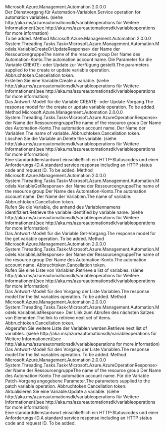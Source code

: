 <Type Name="IVariableOperations" FullName="Microsoft.Azure.Management.Automation.IVariableOperations">
  <TypeSignature Language="C#" Value="public interface IVariableOperations" />
  <TypeSignature Language="ILAsm" Value=".class public interface auto ansi abstract IVariableOperations" />
  <TypeSignature Language="DocId" Value="T:Microsoft.Azure.Management.Automation.IVariableOperations" />
  <TypeSignature Language="VB.NET" Value="Public Interface IVariableOperations" />
  <TypeSignature Language="F#" Value="type IVariableOperations = interface" />
  <AssemblyInfo>
    <AssemblyName>Microsoft.Azure.Management.Automation</AssemblyName>
    <AssemblyVersion>2.0.0.0</AssemblyVersion>
  </AssemblyInfo>
  <Interfaces />
  <Docs>
    <summary>
            <span data-ttu-id="ca43d-101">Der Dienstvorgang für Automation-Variablen.</span><span class="sxs-lookup"><span data-stu-id="ca43d-101">Service operation for automation variables.</span></span>  <span data-ttu-id="ca43d-102">(siehe http://aka.ms/azureautomationsdk/variableoperations für Weitere Informationen)</span><span class="sxs-lookup"><span data-stu-id="ca43d-102">(see http://aka.ms/azureautomationsdk/variableoperations for more information)</span></span>
            </summary>
    <remarks>To be added.</remarks>
  </Docs>
  <Members>
    <Member MemberName="CreateOrUpdateAsync">
      <MemberSignature Language="C#" Value="public System.Threading.Tasks.Task&lt;Microsoft.Azure.Management.Automation.Models.VariableCreateOrUpdateResponse&gt; CreateOrUpdateAsync (string resourceGroupName, string automationAccount, Microsoft.Azure.Management.Automation.Models.VariableCreateOrUpdateParameters parameters, System.Threading.CancellationToken cancellationToken);" />
      <MemberSignature Language="ILAsm" Value=".method public hidebysig newslot virtual instance class System.Threading.Tasks.Task`1&lt;class Microsoft.Azure.Management.Automation.Models.VariableCreateOrUpdateResponse&gt; CreateOrUpdateAsync(string resourceGroupName, string automationAccount, class Microsoft.Azure.Management.Automation.Models.VariableCreateOrUpdateParameters parameters, valuetype System.Threading.CancellationToken cancellationToken) cil managed" />
      <MemberSignature Language="DocId" Value="M:Microsoft.Azure.Management.Automation.IVariableOperations.CreateOrUpdateAsync(System.String,System.String,Microsoft.Azure.Management.Automation.Models.VariableCreateOrUpdateParameters,System.Threading.CancellationToken)" />
      <MemberSignature Language="F#" Value="abstract member CreateOrUpdateAsync : string * string * Microsoft.Azure.Management.Automation.Models.VariableCreateOrUpdateParameters * System.Threading.CancellationToken -&gt; System.Threading.Tasks.Task&lt;Microsoft.Azure.Management.Automation.Models.VariableCreateOrUpdateResponse&gt;" Usage="iVariableOperations.CreateOrUpdateAsync (resourceGroupName, automationAccount, parameters, cancellationToken)" />
      <MemberType>Method</MemberType>
      <AssemblyInfo>
        <AssemblyName>Microsoft.Azure.Management.Automation</AssemblyName>
        <AssemblyVersion>2.0.0.0</AssemblyVersion>
      </AssemblyInfo>
      <ReturnValue>
        <ReturnType>System.Threading.Tasks.Task&lt;Microsoft.Azure.Management.Automation.Models.VariableCreateOrUpdateResponse&gt;</ReturnType>
      </ReturnValue>
      <Parameters>
        <Parameter Name="resourceGroupName" Type="System.String" />
        <Parameter Name="automationAccount" Type="System.String" />
        <Parameter Name="parameters" Type="Microsoft.Azure.Management.Automation.Models.VariableCreateOrUpdateParameters" />
        <Parameter Name="cancellationToken" Type="System.Threading.CancellationToken" />
      </Parameters>
      <Docs>
        <param name="resourceGroupName">
            <span data-ttu-id="ca43d-103">der Name der Ressourcengruppe</span><span class="sxs-lookup"><span data-stu-id="ca43d-103">The name of the resource group</span></span>
            </param>
        <param name="automationAccount">
            <span data-ttu-id="ca43d-104">Der Name des Automation-Konto.</span><span class="sxs-lookup"><span data-stu-id="ca43d-104">The automation account name.</span></span>
            </param>
        <param name="parameters">
            <span data-ttu-id="ca43d-105">Die Parameter für die Variable CREATE- oder Update zur Verfügung gestellt.</span><span class="sxs-lookup"><span data-stu-id="ca43d-105">The parameters supplied to the create or update variable operation.</span></span>
            </param>
        <param name="cancellationToken">
            <span data-ttu-id="ca43d-106">Abbruchtoken.</span><span class="sxs-lookup"><span data-stu-id="ca43d-106">Cancellation token.</span></span>
            </param>
        <summary>
            <span data-ttu-id="ca43d-107">Erstellen Sie eine Variable.</span><span class="sxs-lookup"><span data-stu-id="ca43d-107">Create a variable.</span></span>  <span data-ttu-id="ca43d-108">(siehe http://aka.ms/azureautomationsdk/variableoperations für Weitere Informationen)</span><span class="sxs-lookup"><span data-stu-id="ca43d-108">(see http://aka.ms/azureautomationsdk/variableoperations for more information)</span></span>
            </summary>
        <returns>
            <span data-ttu-id="ca43d-109">Das Antwort-Modell für die Variable CREATE- oder Update-Vorgang.</span><span class="sxs-lookup"><span data-stu-id="ca43d-109">The response model for the create or update variable operation.</span></span>
            </returns>
        <remarks>To be added.</remarks>
      </Docs>
    </Member>
    <Member MemberName="DeleteAsync">
      <MemberSignature Language="C#" Value="public System.Threading.Tasks.Task&lt;Microsoft.Azure.AzureOperationResponse&gt; DeleteAsync (string resourceGroupName, string automationAccount, string variableName, System.Threading.CancellationToken cancellationToken);" />
      <MemberSignature Language="ILAsm" Value=".method public hidebysig newslot virtual instance class System.Threading.Tasks.Task`1&lt;class Microsoft.Azure.AzureOperationResponse&gt; DeleteAsync(string resourceGroupName, string automationAccount, string variableName, valuetype System.Threading.CancellationToken cancellationToken) cil managed" />
      <MemberSignature Language="DocId" Value="M:Microsoft.Azure.Management.Automation.IVariableOperations.DeleteAsync(System.String,System.String,System.String,System.Threading.CancellationToken)" />
      <MemberSignature Language="F#" Value="abstract member DeleteAsync : string * string * string * System.Threading.CancellationToken -&gt; System.Threading.Tasks.Task&lt;Microsoft.Azure.AzureOperationResponse&gt;" Usage="iVariableOperations.DeleteAsync (resourceGroupName, automationAccount, variableName, cancellationToken)" />
      <MemberType>Method</MemberType>
      <AssemblyInfo>
        <AssemblyName>Microsoft.Azure.Management.Automation</AssemblyName>
        <AssemblyVersion>2.0.0.0</AssemblyVersion>
      </AssemblyInfo>
      <ReturnValue>
        <ReturnType>System.Threading.Tasks.Task&lt;Microsoft.Azure.AzureOperationResponse&gt;</ReturnType>
      </ReturnValue>
      <Parameters>
        <Parameter Name="resourceGroupName" Type="System.String" />
        <Parameter Name="automationAccount" Type="System.String" />
        <Parameter Name="variableName" Type="System.String" />
        <Parameter Name="cancellationToken" Type="System.Threading.CancellationToken" />
      </Parameters>
      <Docs>
        <param name="resourceGroupName">
            <span data-ttu-id="ca43d-110">der Name der Ressourcengruppe</span><span class="sxs-lookup"><span data-stu-id="ca43d-110">The name of the resource group</span></span>
            </param>
        <param name="automationAccount">
            <span data-ttu-id="ca43d-111">Der Name des Automation-Konto.</span><span class="sxs-lookup"><span data-stu-id="ca43d-111">The automation account name.</span></span>
            </param>
        <param name="variableName">
            <span data-ttu-id="ca43d-112">Der Name der Variablen.</span><span class="sxs-lookup"><span data-stu-id="ca43d-112">The name of variable.</span></span>
            </param>
        <param name="cancellationToken">
            <span data-ttu-id="ca43d-113">Abbruchtoken.</span><span class="sxs-lookup"><span data-stu-id="ca43d-113">Cancellation token.</span></span>
            </param>
        <summary>
            <span data-ttu-id="ca43d-114">Löschen Sie die Variable an.</span><span class="sxs-lookup"><span data-stu-id="ca43d-114">Delete the variable.</span></span>  <span data-ttu-id="ca43d-115">(siehe http://aka.ms/azureautomationsdk/variableoperations für Weitere Informationen)</span><span class="sxs-lookup"><span data-stu-id="ca43d-115">(see http://aka.ms/azureautomationsdk/variableoperations for more information)</span></span>
            </summary>
        <returns>
            <span data-ttu-id="ca43d-116">Eine standarddienstantwort einschließlich ein HTTP-Statuscodes und einer Anforderungs-ID.</span><span class="sxs-lookup"><span data-stu-id="ca43d-116">A standard service response including an HTTP status code and request ID.</span></span>
            </returns>
        <remarks>To be added.</remarks>
      </Docs>
    </Member>
    <Member MemberName="GetAsync">
      <MemberSignature Language="C#" Value="public System.Threading.Tasks.Task&lt;Microsoft.Azure.Management.Automation.Models.VariableGetResponse&gt; GetAsync (string resourceGroupName, string automationAccount, string variableName, System.Threading.CancellationToken cancellationToken);" />
      <MemberSignature Language="ILAsm" Value=".method public hidebysig newslot virtual instance class System.Threading.Tasks.Task`1&lt;class Microsoft.Azure.Management.Automation.Models.VariableGetResponse&gt; GetAsync(string resourceGroupName, string automationAccount, string variableName, valuetype System.Threading.CancellationToken cancellationToken) cil managed" />
      <MemberSignature Language="DocId" Value="M:Microsoft.Azure.Management.Automation.IVariableOperations.GetAsync(System.String,System.String,System.String,System.Threading.CancellationToken)" />
      <MemberSignature Language="F#" Value="abstract member GetAsync : string * string * string * System.Threading.CancellationToken -&gt; System.Threading.Tasks.Task&lt;Microsoft.Azure.Management.Automation.Models.VariableGetResponse&gt;" Usage="iVariableOperations.GetAsync (resourceGroupName, automationAccount, variableName, cancellationToken)" />
      <MemberType>Method</MemberType>
      <AssemblyInfo>
        <AssemblyName>Microsoft.Azure.Management.Automation</AssemblyName>
        <AssemblyVersion>2.0.0.0</AssemblyVersion>
      </AssemblyInfo>
      <ReturnValue>
        <ReturnType>System.Threading.Tasks.Task&lt;Microsoft.Azure.Management.Automation.Models.VariableGetResponse&gt;</ReturnType>
      </ReturnValue>
      <Parameters>
        <Parameter Name="resourceGroupName" Type="System.String" />
        <Parameter Name="automationAccount" Type="System.String" />
        <Parameter Name="variableName" Type="System.String" />
        <Parameter Name="cancellationToken" Type="System.Threading.CancellationToken" />
      </Parameters>
      <Docs>
        <param name="resourceGroupName">
            <span data-ttu-id="ca43d-117">der Name der Ressourcengruppe</span><span class="sxs-lookup"><span data-stu-id="ca43d-117">The name of the resource group</span></span>
            </param>
        <param name="automationAccount">
            <span data-ttu-id="ca43d-118">Der Name des Automation-Konto.</span><span class="sxs-lookup"><span data-stu-id="ca43d-118">The automation account name.</span></span>
            </param>
        <param name="variableName">
            <span data-ttu-id="ca43d-119">Der Name der Variablen.</span><span class="sxs-lookup"><span data-stu-id="ca43d-119">The name of variable.</span></span>
            </param>
        <param name="cancellationToken">
            <span data-ttu-id="ca43d-120">Abbruchtoken.</span><span class="sxs-lookup"><span data-stu-id="ca43d-120">Cancellation token.</span></span>
            </param>
        <summary>
            <span data-ttu-id="ca43d-121">Rufen Sie die Variable, die anhand des Variablennamens identifiziert.</span><span class="sxs-lookup"><span data-stu-id="ca43d-121">Retrieve the variable identified by variable name.</span></span>  <span data-ttu-id="ca43d-122">(siehe http://aka.ms/azureautomationsdk/variableoperations für Weitere Informationen)</span><span class="sxs-lookup"><span data-stu-id="ca43d-122">(see http://aka.ms/azureautomationsdk/variableoperations for more information)</span></span>
            </summary>
        <returns>
            <span data-ttu-id="ca43d-123">Das Antwort-Modell für die Variable Get-Vorgang.</span><span class="sxs-lookup"><span data-stu-id="ca43d-123">The response model for the get variable operation.</span></span>
            </returns>
        <remarks>To be added.</remarks>
      </Docs>
    </Member>
    <Member MemberName="ListAsync">
      <MemberSignature Language="C#" Value="public System.Threading.Tasks.Task&lt;Microsoft.Azure.Management.Automation.Models.VariableListResponse&gt; ListAsync (string resourceGroupName, string automationAccount, System.Threading.CancellationToken cancellationToken);" />
      <MemberSignature Language="ILAsm" Value=".method public hidebysig newslot virtual instance class System.Threading.Tasks.Task`1&lt;class Microsoft.Azure.Management.Automation.Models.VariableListResponse&gt; ListAsync(string resourceGroupName, string automationAccount, valuetype System.Threading.CancellationToken cancellationToken) cil managed" />
      <MemberSignature Language="DocId" Value="M:Microsoft.Azure.Management.Automation.IVariableOperations.ListAsync(System.String,System.String,System.Threading.CancellationToken)" />
      <MemberSignature Language="F#" Value="abstract member ListAsync : string * string * System.Threading.CancellationToken -&gt; System.Threading.Tasks.Task&lt;Microsoft.Azure.Management.Automation.Models.VariableListResponse&gt;" Usage="iVariableOperations.ListAsync (resourceGroupName, automationAccount, cancellationToken)" />
      <MemberType>Method</MemberType>
      <AssemblyInfo>
        <AssemblyName>Microsoft.Azure.Management.Automation</AssemblyName>
        <AssemblyVersion>2.0.0.0</AssemblyVersion>
      </AssemblyInfo>
      <ReturnValue>
        <ReturnType>System.Threading.Tasks.Task&lt;Microsoft.Azure.Management.Automation.Models.VariableListResponse&gt;</ReturnType>
      </ReturnValue>
      <Parameters>
        <Parameter Name="resourceGroupName" Type="System.String" />
        <Parameter Name="automationAccount" Type="System.String" />
        <Parameter Name="cancellationToken" Type="System.Threading.CancellationToken" />
      </Parameters>
      <Docs>
        <param name="resourceGroupName">
            <span data-ttu-id="ca43d-124">der Name der Ressourcengruppe</span><span class="sxs-lookup"><span data-stu-id="ca43d-124">The name of the resource group</span></span>
            </param>
        <param name="automationAccount">
            <span data-ttu-id="ca43d-125">Der Name des Automation-Konto.</span><span class="sxs-lookup"><span data-stu-id="ca43d-125">The automation account name.</span></span>
            </param>
        <param name="cancellationToken">
            <span data-ttu-id="ca43d-126">Abbruchtoken.</span><span class="sxs-lookup"><span data-stu-id="ca43d-126">Cancellation token.</span></span>
            </param>
        <summary>
            <span data-ttu-id="ca43d-127">Rufen Sie eine Liste von Variablen.</span><span class="sxs-lookup"><span data-stu-id="ca43d-127">Retrieve a list of variables.</span></span>  <span data-ttu-id="ca43d-128">(siehe http://aka.ms/azureautomationsdk/variableoperations für Weitere Informationen)</span><span class="sxs-lookup"><span data-stu-id="ca43d-128">(see http://aka.ms/azureautomationsdk/variableoperations for more information)</span></span>
            </summary>
        <returns>
            <span data-ttu-id="ca43d-129">Das Antwort-Modell für den Vorgang der Liste Variablen.</span><span class="sxs-lookup"><span data-stu-id="ca43d-129">The response model for the list variables operation.</span></span>
            </returns>
        <remarks>To be added.</remarks>
      </Docs>
    </Member>
    <Member MemberName="ListNextAsync">
      <MemberSignature Language="C#" Value="public System.Threading.Tasks.Task&lt;Microsoft.Azure.Management.Automation.Models.VariableListResponse&gt; ListNextAsync (string nextLink, System.Threading.CancellationToken cancellationToken);" />
      <MemberSignature Language="ILAsm" Value=".method public hidebysig newslot virtual instance class System.Threading.Tasks.Task`1&lt;class Microsoft.Azure.Management.Automation.Models.VariableListResponse&gt; ListNextAsync(string nextLink, valuetype System.Threading.CancellationToken cancellationToken) cil managed" />
      <MemberSignature Language="DocId" Value="M:Microsoft.Azure.Management.Automation.IVariableOperations.ListNextAsync(System.String,System.Threading.CancellationToken)" />
      <MemberSignature Language="F#" Value="abstract member ListNextAsync : string * System.Threading.CancellationToken -&gt; System.Threading.Tasks.Task&lt;Microsoft.Azure.Management.Automation.Models.VariableListResponse&gt;" Usage="iVariableOperations.ListNextAsync (nextLink, cancellationToken)" />
      <MemberType>Method</MemberType>
      <AssemblyInfo>
        <AssemblyName>Microsoft.Azure.Management.Automation</AssemblyName>
        <AssemblyVersion>2.0.0.0</AssemblyVersion>
      </AssemblyInfo>
      <ReturnValue>
        <ReturnType>System.Threading.Tasks.Task&lt;Microsoft.Azure.Management.Automation.Models.VariableListResponse&gt;</ReturnType>
      </ReturnValue>
      <Parameters>
        <Parameter Name="nextLink" Type="System.String" />
        <Parameter Name="cancellationToken" Type="System.Threading.CancellationToken" />
      </Parameters>
      <Docs>
        <param name="nextLink">
            <span data-ttu-id="ca43d-130">Der Link zum Abrufen des nächsten Satzes von Elementen.</span><span class="sxs-lookup"><span data-stu-id="ca43d-130">The link to retrieve next set of items.</span></span>
            </param>
        <param name="cancellationToken">
            <span data-ttu-id="ca43d-131">Abbruchtoken.</span><span class="sxs-lookup"><span data-stu-id="ca43d-131">Cancellation token.</span></span>
            </param>
        <summary>
            <span data-ttu-id="ca43d-132">Abgerufen Sie weitere Liste der Variablen werden.</span><span class="sxs-lookup"><span data-stu-id="ca43d-132">Retrieve next list of variables.</span></span>  <span data-ttu-id="ca43d-133">(siehe http://aka.ms/azureautomationsdk/variableoperations für Weitere Informationen)</span><span class="sxs-lookup"><span data-stu-id="ca43d-133">(see http://aka.ms/azureautomationsdk/variableoperations for more information)</span></span>
            </summary>
        <returns>
            <span data-ttu-id="ca43d-134">Das Antwort-Modell für den Vorgang der Liste Variablen.</span><span class="sxs-lookup"><span data-stu-id="ca43d-134">The response model for the list variables operation.</span></span>
            </returns>
        <remarks>To be added.</remarks>
      </Docs>
    </Member>
    <Member MemberName="PatchAsync">
      <MemberSignature Language="C#" Value="public System.Threading.Tasks.Task&lt;Microsoft.Azure.AzureOperationResponse&gt; PatchAsync (string resourceGroupName, string automationAccount, Microsoft.Azure.Management.Automation.Models.VariablePatchParameters parameters, System.Threading.CancellationToken cancellationToken);" />
      <MemberSignature Language="ILAsm" Value=".method public hidebysig newslot virtual instance class System.Threading.Tasks.Task`1&lt;class Microsoft.Azure.AzureOperationResponse&gt; PatchAsync(string resourceGroupName, string automationAccount, class Microsoft.Azure.Management.Automation.Models.VariablePatchParameters parameters, valuetype System.Threading.CancellationToken cancellationToken) cil managed" />
      <MemberSignature Language="DocId" Value="M:Microsoft.Azure.Management.Automation.IVariableOperations.PatchAsync(System.String,System.String,Microsoft.Azure.Management.Automation.Models.VariablePatchParameters,System.Threading.CancellationToken)" />
      <MemberSignature Language="F#" Value="abstract member PatchAsync : string * string * Microsoft.Azure.Management.Automation.Models.VariablePatchParameters * System.Threading.CancellationToken -&gt; System.Threading.Tasks.Task&lt;Microsoft.Azure.AzureOperationResponse&gt;" Usage="iVariableOperations.PatchAsync (resourceGroupName, automationAccount, parameters, cancellationToken)" />
      <MemberType>Method</MemberType>
      <AssemblyInfo>
        <AssemblyName>Microsoft.Azure.Management.Automation</AssemblyName>
        <AssemblyVersion>2.0.0.0</AssemblyVersion>
      </AssemblyInfo>
      <ReturnValue>
        <ReturnType>System.Threading.Tasks.Task&lt;Microsoft.Azure.AzureOperationResponse&gt;</ReturnType>
      </ReturnValue>
      <Parameters>
        <Parameter Name="resourceGroupName" Type="System.String" />
        <Parameter Name="automationAccount" Type="System.String" />
        <Parameter Name="parameters" Type="Microsoft.Azure.Management.Automation.Models.VariablePatchParameters" />
        <Parameter Name="cancellationToken" Type="System.Threading.CancellationToken" />
      </Parameters>
      <Docs>
        <param name="resourceGroupName">
            <span data-ttu-id="ca43d-135">der Name der Ressourcengruppe</span><span class="sxs-lookup"><span data-stu-id="ca43d-135">The name of the resource group</span></span>
            </param>
        <param name="automationAccount">
            <span data-ttu-id="ca43d-136">Der Name des Automation-Konto.</span><span class="sxs-lookup"><span data-stu-id="ca43d-136">The automation account name.</span></span>
            </param>
        <param name="parameters">
            <span data-ttu-id="ca43d-137">Für die Variable Patch-Vorgang angegebene Parameter.</span><span class="sxs-lookup"><span data-stu-id="ca43d-137">The parameters supplied to the patch variable operation.</span></span>
            </param>
        <param name="cancellationToken">
            <span data-ttu-id="ca43d-138">Abbruchtoken.</span><span class="sxs-lookup"><span data-stu-id="ca43d-138">Cancellation token.</span></span>
            </param>
        <summary>
            <span data-ttu-id="ca43d-139">Aktualisieren Sie eine Variable.</span><span class="sxs-lookup"><span data-stu-id="ca43d-139">Update a variable.</span></span>  <span data-ttu-id="ca43d-140">(siehe http://aka.ms/azureautomationsdk/variableoperations für Weitere Informationen)</span><span class="sxs-lookup"><span data-stu-id="ca43d-140">(see http://aka.ms/azureautomationsdk/variableoperations for more information)</span></span>
            </summary>
        <returns>
            <span data-ttu-id="ca43d-141">Eine standarddienstantwort einschließlich ein HTTP-Statuscodes und einer Anforderungs-ID.</span><span class="sxs-lookup"><span data-stu-id="ca43d-141">A standard service response including an HTTP status code and request ID.</span></span>
            </returns>
        <remarks>To be added.</remarks>
      </Docs>
    </Member>
  </Members>
</Type>